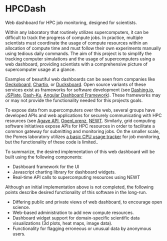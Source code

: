 HPCDash
=======

Web dashboard for HPC job monitoring, designed for scientists.

Within any laboratory that routinely utilizes supercomputers, it can be difficult to track the progress of compute jobs. In practice, multiple scientists must coordinate the usage of compute resources within an allocation of compute time and must follow their own experiments manually using tedious daily commands. The aim of this project is to simplify the tracking computer simulations and the usage of supercomputers using a web dashboard, providing scientists with a comprehensive picture of supercomputer usage at a glance.

Examples of beautiful web dashboards can be seen from companies like [Geckoboard](https://www.geckoboard.com/), [Chartio](https://chartio.com/), or [Ducksboard](https://ducksboard.com/). Open source variants of these services exist as frameworks for software development (see [Dashing.io](http://dashing.io/), [JSPlate](https://github.com/rasmusbergpalm/jslate), [Dash-Ku](https://github.com/Anephenix/dashku), [Angular Dashboard Framework](https://github.com/sdorra/angular-dashboard-framework)). These frameworks may or may not provide the functionality needed for this projects goals. 

To expose data from supercomputers over the web, several groups have developed APIs and web applications for securely communicating with HPC resources (see [Agave API](http://agaveapi.co/), [OpenLorenz](https://github.com/hpc/OpenLorenz/), [NEWT](https://newt.nersc.gov/). Similarly, grid computing software initiatives expose APIs for HPC resources in order to facilitate a common gateway for submitting and monitoring jobs. On the smaller scale, the Pomes laboratory utilizes [a basic CPU usage tracker](https://github.com/pomeslab/sumcoresg) for job monitoring, but the functionality of these code is limited..

To summarize, the desired implementation of this web dashboard will be built using the following components:
* Dashboard framework for the UI
* Javascript charting library for dashboard widgets. 
* Real-time API calls to supercomputing resources using NEWT

Although an initial implementation above is not completed, the following points describe desired functionality of this software in the long-run.
* Differing public and private views of web dashboard, to encourage open science.
* Web-based administration to add new compute resources.
* Dashboard widget support for domain-specific scientific data visualizations (3d plots, heat maps, image data).
* Functionality for flagging erroneous or unusual data by anonymous users.

